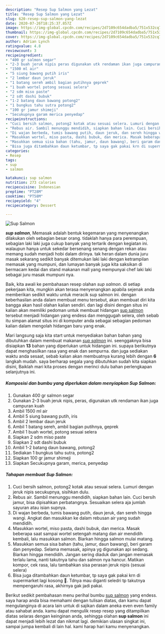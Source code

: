 ```yaml
---
description: "Resep Sup Salmon yang Lezat"
title: "Resep Sup Salmon yang Lezat"
slug: 620-resep-sup-salmon-yang-lezat
date: 2020-07-26T18:25:37.857Z
image: https://img-global.cpcdn.com/recipes/2d7109c654dadba5/751x532cq70/sup-salmon-foto-resep-utama.jpg
thumbnail: https://img-global.cpcdn.com/recipes/2d7109c654dadba5/751x532cq70/sup-salmon-foto-resep-utama.jpg
cover: https://img-global.cpcdn.com/recipes/2d7109c654dadba5/751x532cq70/sup-salmon-foto-resep-utama.jpg
author: Adrian Lynch
ratingvalue: 4.8
reviewcount: 3
recipeingredient:
- "400 gr salmon segar"
- "2-3 buah jeruk nipis peras digunakan utk rendaman ikan juga campuran kuah"
- "1500 ml air"
- "5 siung bawang putih iris"
- "2 lembar daun jeruk"
- "1 batang sereh ambil bagian putihnya geprek"
- "1 buah wortel potong sesuai selera"
- "2 sdm miso paste"
- "2 sdt dashi bubuk"
- "1-2 batang daun bawang potong2"
- "1 bungkus tahu sutra potong2"
- "100 gr jamur shimeji"
- "Secukupnya garam merica penyedap"
recipeinstructions:
- "Cuci bersih salmon, potong2 kotak atau sesuai selera. Lumuri dengan jeruk nipis secukupnya, sisihkan dulu."
- "Rebus air. Sambil menunggu mendidih, siapkan bahan lain. Cuci bersih jamur, bisa dipisahkan perbatangnya. Sesuaikan selera aja jumlah sayuran atau isian supnya."
- "Di wajan berbeda, tumis bawang putih, daun jeruk, dan sereh hingga wangi. Angkat dan masukkan ke dalam rebusan air yang sudah mendidih."
- "Masukkan wortel, miso pasta, dashi bubuk, dan merica. Masak beberapa saat sampai wortel setengah matang dan air mendidih kembali, lalu masukkan salmon. Biarkan hingga salmon mulai matang."
- "Masukkan semua sisa bahan (tahu, jamur, daun bawang), beri garam dan penyedap. Selama memasak, apinya yg digunakan api sedang. Biarkan hingga mendidih. Jangan sering diaduk dan jangan memasak terlalu lama, nanti takutnya tahu dan salmon nya hancur. Matikan kompor, cek rasa, lalu tambahkan sisa perasan jeruk nipis (sesuai selera)"
- "Bisa juga ditambahkan daun ketumbar, tp saya gak pakai krn di supermarket lagi kosong 😬. Tdnya mau diganti seledri tp takutnya mempengaruhi rasa, akhirnya gak jadi pakai."
categories:
- Resep
tags:
- sup
- salmon

katakunci: sup salmon 
nutrition: 273 calories
recipecuisine: Indonesian
preptime: "PT28M"
cooktime: "PT58M"
recipeyield: "4"
recipecategory: Dessert

---
```



![Sup Salmon](https://img-global.cpcdn.com/recipes/2d7109c654dadba5/751x532cq70/sup-salmon-foto-resep-utama.jpg)

<b><i>sup salmon</i></b>, Memasak adalah bentuk kegemaran yang menyenangkan dilakukan oleh sebagian besar orang. tidaklah hanya para perempuan, sebagian laki laki juga cukup banyak yang tertarik dengan kegiatan ini. walaupun hanya untuk sekedar bersenang senang dengan rekan atau memang sudah menjadi hobi dalam dirinya. tak heran dalam dunia juru masak sekarang sedikit banyak ditemukan laki laki dengan ketrampilan memasak yang mumpuni, dan lumayan banyak juga kita saksikan di bermacam kedai dan stand makanan mall yang mempunyai chef laki laki sebagai juru masak mumpuni nya.

Baik, kita awali ke pembahasan resep olahan <i>sup salmon</i>. di setiap pekerjaan kita, mungkin akan terasa menyenangkan apabila sejenak anda memberikan sedikit waktu untuk meracik sup salmon ini. dengan keberhasilan anda dalam membuat menu tersebut, akan membuat diri kita bangga akan hasil olahan kalian sendiri. dan lagi disini dengan situs ini kalian akan memiliki pedoman untuk membuat hidangan <u>sup salmon</u> tersebut menjadi hidangan yang endess dan menggugah selera, oleh sebab itu simpan alamat situs ini di komputer anda sebagai sebagian pedoman kalian dalam mengolah hidangan baru yang enak.




Mari langsung saja kita start untuk menyediakan bahan bahan yang dibutuhkan dalam membuat makanan <u><i>sup salmon</i></u> ini. seenggaknya bisa disiapkan <b>13</b> bahan yang diperlukan untuk hidangan ini. supaya berikutnya dapat menghasilkan rasa yang enak dan sempurna. dan juga sediakan waktu anda sesaat, sebab kalian akan membuatnya kurang lebih dengan <b>6</b> langkah mudah. saya berharap segala yang dibutuhkan sudah kita siapkan disini, Baiklah mari kita proses dengan merinci dulu bahan perlengkapan selanjutnya ini.

<!--inarticleads1-->

##### Komposisi dan bumbu yang diperlukan dalam menyiapkan Sup Salmon:

1. Gunakan 400 gr salmon segar
1. Gunakan 2-3 buah jeruk nipis, peras, digunakan utk rendaman ikan juga campuran kuah
1. Ambil 1500 ml air
1. Ambil 5 siung bawang putih, iris
1. Ambil 2 lembar daun jeruk
1. Ambil 1 batang sereh, ambil bagian putihnya, geprek
1. Ambil 1 buah wortel, potong sesuai selera
1. Siapkan 2 sdm miso paste
1. Siapkan 2 sdt dashi bubuk
1. Ambil 1-2 batang daun bawang, potong2
1. Sediakan 1 bungkus tahu sutra, potong2
1. Siapkan 100 gr jamur shimeji
1. Siapkan Secukupnya garam, merica, penyedap




<!--inarticleads2-->

##### Tahapan membuat Sup Salmon:

1. Cuci bersih salmon, potong2 kotak atau sesuai selera. Lumuri dengan jeruk nipis secukupnya, sisihkan dulu.
1. Rebus air. Sambil menunggu mendidih, siapkan bahan lain. Cuci bersih jamur, bisa dipisahkan perbatangnya. Sesuaikan selera aja jumlah sayuran atau isian supnya.
1. Di wajan berbeda, tumis bawang putih, daun jeruk, dan sereh hingga wangi. Angkat dan masukkan ke dalam rebusan air yang sudah mendidih.
1. Masukkan wortel, miso pasta, dashi bubuk, dan merica. Masak beberapa saat sampai wortel setengah matang dan air mendidih kembali, lalu masukkan salmon. Biarkan hingga salmon mulai matang.
1. Masukkan semua sisa bahan (tahu, jamur, daun bawang), beri garam dan penyedap. Selama memasak, apinya yg digunakan api sedang. Biarkan hingga mendidih. Jangan sering diaduk dan jangan memasak terlalu lama, nanti takutnya tahu dan salmon nya hancur. Matikan kompor, cek rasa, lalu tambahkan sisa perasan jeruk nipis (sesuai selera)
1. Bisa juga ditambahkan daun ketumbar, tp saya gak pakai krn di supermarket lagi kosong 😬. Tdnya mau diganti seledri tp takutnya mempengaruhi rasa, akhirnya gak jadi pakai.




Berikut sedikit pembahasan menu perihal bumbu <u>sup salmon</u> yang endess. saya harap anda bisa memahami dengan tulisan diatas, dan kamu dapat mengulanginya di acara lain untuk di sajikan dalam aneka even even family atau sahabat anda. kamu dapat mengulik resep resep yang ditampilkan diatas selaras dengan keinginan anda, sehingga olahan <b>sup salmon</b> ini dapat menjadi lebih lezat dan nikmat lagi. demikian ulasan singkat ini, sampai jumpa kembali di lain hal. kami harap hari kamu menyenangkan.
